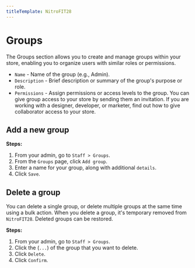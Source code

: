 ```yaml
---
titleTemplate: NitroFIT28
---
```


#   Groups
The Groups section allows you to create and manage groups within your store, enabling you to organize users with similar roles or permissions.

-   `Name` - Name of the group (e.g., Admin).
-   `Description` - Brief description or summary of the group's purpose or role.
-   `Permissions` - Assign permissions or access levels to the group. You can give group access to your store by sending them an invitation. If you are working with a designer, developer, or marketer, find out how to give collaborator access to your store.

  
## Add a new group

**Steps:**

1.  From your admin, go to `Staff > Groups`.
2.  From the `Groups` page, click `Add group`.
3.  Enter a name for your group, along with additional `details`.
4.  Click `Save`.

##  Delete a group
You can delete a single group, or delete multiple groups at the same time using a bulk action. When you delete a group, it's temporary removed from `NitroFIT28`. Deleted groups can be restored.

**Steps:**

1.  From your admin, go to `Staff > Groups`.
2.  Click the (`...`) of the group that you want to delete.
3.  Click `Delete`.
4.  Click `Confirm`.